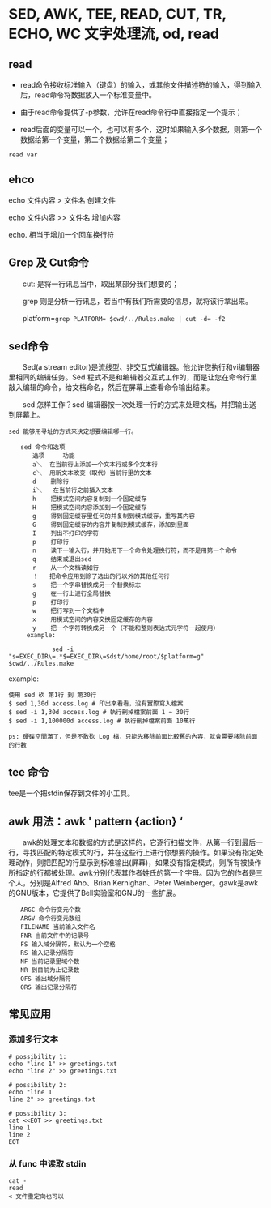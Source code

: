 SED, AWK, TEE, READ, CUT, TR,  ECHO, WC 文字处理流, od, read
============================================================

read
----
- read命令接收标准输入（键盘）的输入，或其他文件描述符的输入，得到输入后，read命令将数据放入一个标准变量中。

- 由于read命令提供了-p参数，允许在read命令行中直接指定一个提示；

- read后面的变量可以一个，也可以有多个，这时如果输入多个数据，则第一个数据给第一个变量，第二个数据给第二个变量；

```
read var
```

ehco
----

   echo 文件内容 > 文件名      创建文件

   echo 文件内容 >> 文件名    增加内容

   echo. 相当于增加一个回车换行符

Grep 及 Cut命令
-------------

　　cut: 是将一行讯息当中，取出某部分我们想要的；

　　grep 则是分析一行讯息，若当中有我们所需要的信息，就将该行拿出来。

　　platform=`grep PLATFORM= $cwd/../Rules.make | cut -d= -f2`

sed命令
------

　　Sed(a stream editor)是流线型、非交互式编辑器。他允许您执行和vi编辑器里相同的编辑任务。Sed 程式不是和编辑器交互式工作的，而是让您在命令行里敲入编辑的命令，给文档命名，然后在屏幕上查看命令输出结果。

　　sed 怎样工作？sed 编辑器按一次处理一行的方式来处理文档，并把输出送到屏幕上。

    sed 能够用寻址的方式来决定想要编辑哪一行。
```
　　sed 命令和选项
　　　　选项     功能 
　　　　a＼  在当前行上添加一个文本行或多个文本行
　　　　c＼  用新文本改变（取代）当前行里的文本
　　　　d    删除行
　　　　i＼   在当前行之前插入文本
　　　　h    把模式空间内容复制到一个固定缓存
　　　　H    把模式空间内容添加到一个固定缓存
　　　　g    得到固定缓存里任何的并复制到模式缓存，重写其内容
　　　　G    得到固定缓存的内容并复制到模式缓存，添加到里面
　　　　I    列出不打印的字符
　　　　p    打印行
　　　　n    读下一输入行，并开始用下一个命令处理换行符，而不是用第一个命令
　　　　q    结束或退出sed
　　　　r    从一个文档读如行
　　　　！   把命令应用到除了选出的行以外的其他任何行
　　　　s    把一个字串替换成另一个替换标志
　　　　g    在一行上进行全局替换
　　　　p    打印行
　　　　w    把行写到一个文档中
　　　　x    用模式空间的内容交换固定缓存的内容
　　　　y    把一个字符转换成另一个（不能和整则表达式元字符一起使用）
     example:

            sed -i "s=EXEC_DIR\=.*$=EXEC_DIR\=$dst/home/root/$platform=g" $cwd/../Rules.make
```

example:
```
使用 sed 砍 第1行 到 第30行
$ sed 1,30d access.log # 印出來看看，沒有實際寫入檔案
$ sed -i 1,30d access.log # 執行刪掉檔案前面 1 ~ 30行
$ sed -i 1,100000d access.log # 執行刪掉檔案前面 10萬行

ps: 硬碟空間滿了，但是不敢砍 Log 檔，只能先移除前面比較舊的內容，就會需要移除前面的行數
```

tee 命令
--------

tee是一个把stdin保存到文件的小工具。

 
awk 用法：awk ' pattern {action} ‘
----------------------------------

　　awk的处理文本和数据的方式是这样的，它逐行扫描文件，从第一行到最后一行，寻找匹配的特定模式的行，并在这些行上进行你想要的操作。如果没有指定处理动作，则把匹配的行显示到标准输出(屏幕)，如果没有指定模式，则所有被操作所指定的行都被处理。awk分别代表其作者姓氏的第一个字母。因为它的作者是三个人，分别是Alfred Aho、Brian Kernighan、Peter Weinberger。gawk是awk的GNU版本，它提供了Bell实验室和GNU的一些扩展。
```
　　ARGC 命令行变元个数 
　　ARGV 命令行变元数组 
　　FILENAME 当前输入文件名 
　　FNR 当前文件中的记录号 
　　FS 输入域分隔符，默认为一个空格 
　　RS 输入记录分隔符 
　　NF 当前记录里域个数 
　　NR 到目前为止记录数 
　　OFS 输出域分隔符 
　　ORS 输出记录分隔符 
```


## 常见应用

### 添加多行文本
```
# possibility 1:
echo "line 1" >> greetings.txt
echo "line 2" >> greetings.txt

# possibility 2:
echo "line 1
line 2" >> greetings.txt

# possibility 3:
cat <<EOT >> greetings.txt
line 1
line 2
EOT
```

### 从 func 中读取 stdin
```
cat -
read
< 文件重定向也可以
```
